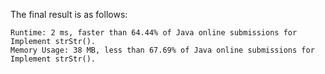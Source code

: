 The final result is as follows:

```
Runtime: 2 ms, faster than 64.44% of Java online submissions for Implement strStr().
Memory Usage: 38 MB, less than 67.69% of Java online submissions for Implement strStr().
```
